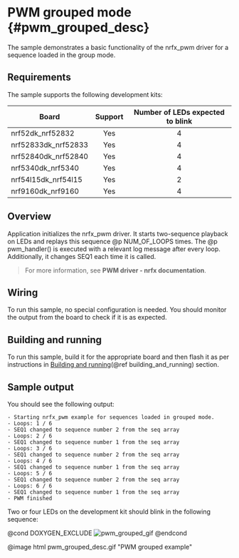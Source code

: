 # PWM grouped mode {#pwm_grouped_desc}

The sample demonstrates a basic functionality of the nrfx_pwm driver for a sequence loaded in the group mode.

## Requirements

The sample supports the following development kits:

| **Board**           | **Support** |  **Number of LEDs expected to blink** |
|---------------------|:-----------:|:-------------------------------------:|
| nrf52dk_nrf52832    |     Yes     |                  4                    |
| nrf52833dk_nrf52833 |     Yes     |                  4                    |
| nrf52840dk_nrf52840 |     Yes     |                  4                    |
| nrf5340dk_nrf5340   |     Yes     |                  4                    |
| nrf54l15dk_nrf54l15 |     Yes     |                  2                    |
| nrf9160dk_nrf9160   |     Yes     |                  4                    |

## Overview

Application initializes the nrfx_pwm driver.
It starts two-sequence playback on LEDs and replays this sequence @p NUM_OF_LOOPS times.
The @p pwm_handler() is executed with a relevant log message after every loop.
Additionally, it changes SEQ1 each time it is called.

> For more information, see **PWM driver - nrfx documentation**.

## Wiring

To run this sample, no special configuration is needed.
You should monitor the output from the board to check if it is as expected.

## Building and running

To run this sample, build it for the appropriate board and then flash it as per instructions in [Building and running](@ref building_and_running) section.

## Sample output

You should see the following output:

```
- Starting nrfx_pwm example for sequences loaded in grouped mode.
- Loops: 1 / 6
- SEQ1 changed to sequence number 2 from the seq array
- Loops: 2 / 6
- SEQ1 changed to sequence number 1 from the seq array
- Loops: 3 / 6
- SEQ1 changed to sequence number 2 from the seq array
- Loops: 4 / 6
- SEQ1 changed to sequence number 1 from the seq array
- Loops: 5 / 6
- SEQ1 changed to sequence number 2 from the seq array
- Loops: 6 / 6
- SEQ1 changed to sequence number 1 from the seq array
- PWM finished
```
Two or four LEDs on the development kit should blink in the following sequence:

@cond DOXYGEN_EXCLUDE
![pwm_grouped_gif](../../../doc/images/pwm_grouped_desc.gif "PWM grouped example")
@endcond

@image html pwm_grouped_desc.gif "PWM grouped example"

[//]: #
[Building and running]: <../../../README.md#building-and-running>
